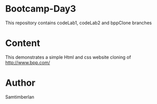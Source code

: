 # Bootcamp-Day3
This repository contains codeLab1, codeLab2 and bppClone branches

# Content 
 This demonstrates a simple Html and css website cloning of http://www.bpp.com/

# Author
Samtimberlan
